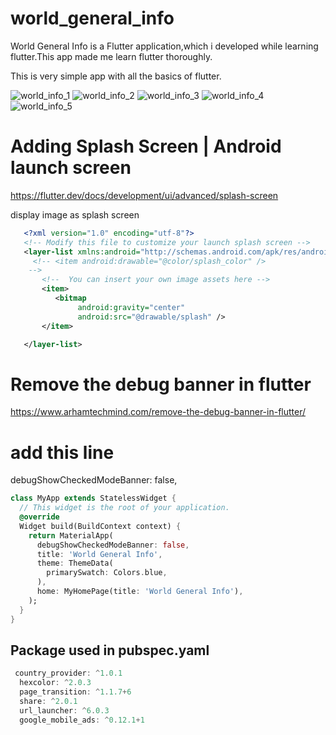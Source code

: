 # world_general_info

World General Info is a Flutter application,which i developed while learning flutter.This app made me learn flutter thoroughly.

This is very simple app with all the basics of flutter.

![world_info_1](https://user-images.githubusercontent.com/12398746/129587832-569f5d13-2853-446c-ac3b-78ab7a66274d.jpg)
![world_info_2](https://user-images.githubusercontent.com/12398746/129588004-1e797092-d021-4af5-b2ce-df5e022fd652.jpg)
![world_info_3](https://user-images.githubusercontent.com/12398746/129588014-7b027e56-42a7-4391-88c9-d16e1b299475.jpg)
![world_info_4](https://user-images.githubusercontent.com/12398746/129588028-aa2f5036-49c7-45f6-ab0a-3ea2fe72c30e.jpg)
![world_info_5](https://user-images.githubusercontent.com/12398746/129588030-c1d69eb4-6044-4c6c-a014-df5e089313ba.jpg)

# Adding Splash Screen | Android launch screen

https://flutter.dev/docs/development/ui/advanced/splash-screen

display image as splash screen
```xml
   <?xml version="1.0" encoding="utf-8"?>
   <!-- Modify this file to customize your launch splash screen -->
   <layer-list xmlns:android="http://schemas.android.com/apk/res/android">
     <!-- <item android:drawable="@color/splash_color" />
    -->
       <!--  You can insert your own image assets here -->
       <item>
          <bitmap
               android:gravity="center"
               android:src="@drawable/splash" />
       </item>

   </layer-list>
```
# Remove the debug banner in flutter

https://www.arhamtechmind.com/remove-the-debug-banner-in-flutter/
 # add this line
  debugShowCheckedModeBanner: false, 
  
```dart
class MyApp extends StatelessWidget {
  // This widget is the root of your application.
  @override
  Widget build(BuildContext context) {
    return MaterialApp(
      debugShowCheckedModeBanner: false,
      title: 'World General Info',
      theme: ThemeData(
        primarySwatch: Colors.blue,
      ),
      home: MyHomePage(title: 'World General Info'),
    );
  }
}
```
## Package used in pubspec.yaml
```dart
 country_provider: ^1.0.1
  hexcolor: ^2.0.3
  page_transition: ^1.1.7+6
  share: ^2.0.1
  url_launcher: ^6.0.3
  google_mobile_ads: ^0.12.1+1
```

